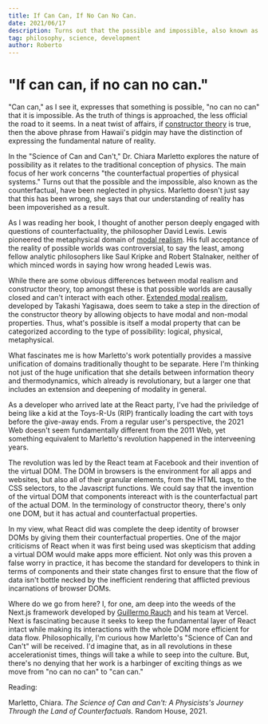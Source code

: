 ```yaml
---
title: If Can Can, If No Can No Can.
date: 2021/06/17
description: Turns out that the possible and impossible, also known as the counterfactual, has been neglected in physics.
tag: philosophy, science, development
author: Roberto
---
```


# "If can can, if no can no can."

"Can can," as I see it, expresses that something is possible, "no can no can" that it is impossible. As the truth of things is approached, the less official the road to it seems. In a neat twist of affairs, if [constructor theory](https://en.wikipedia.org/wiki/Constructor_theory) is true, then the above phrase from Hawaii's pidgin may have the distinction of expressing the fundamental nature of reality.

In the "Science of Can and Can't," Dr. Chiara Marletto explores the nature of possibility as it relates to the traditional conception of physics. The main focus of her work concerns "the counterfactual properties of physical systems." Turns out that the possible and the impossible, also known as the counterfactual, have been neglected in physics. Marletto doesn't just say that this has been wrong, she says that our understanding of reality has been impoverished as a result.

As I was reading her book, I thought of another person deeply engaged with questions of counterfactuality, the philosopher David Lewis. Lewis pioneered the metaphysical domain of [modal realism](https://en.wikipedia.org/wiki/Modal_realism). His full acceptance of the reality of possible worlds was controversial, to say the least, among fellow analytic philosophers like Saul Kripke and Robert Stalnaker, neither of which minced words in saying how wrong headed Lewis was.

While there are some obvious differences between modal realism and constructor theory, top amongst these is that possible worlds are causally closed and can't interact with each other. [Extended modal realism](https://en.wikipedia.org/wiki/Extended_modal_realism), developed by Takashi Yagisawa, does seem to take a step in the direction of the constructor theory by allowing objects to have modal and non-modal properties. Thus, what's possible is itself a modal property that can be categorized according to the type of possibility: logical, physical, metaphysical.

What fascinates me is how Marletto's work potentially provides a massive unification of domains traditionally thought to be separate. Here I'm thinking not just of the huge unification that she details between information theory and thermodynamics, which already is revolutionary, but a larger one that includes an extension and deepening of modality in general.

As a developer who arrived late at the React party, I've had the priviledge of being like a kid at the Toys-R-Us (RIP) frantically loading the cart with toys before the give-away ends. From a regular user's perspective, the 2021 Web doesn't seem fundamentally different from the 2011 Web, yet something equivalent to Marletto's revolution happened in the interveening years.

The revolution was led by the React team at Facebook and their invention of the virtual DOM. The DOM in browsers is the environment for all apps and websites, but also all of their granular elements, from the HTML tags, to the CSS selectors, to the Javascript functions. We could say that the invention of the virtual DOM that components intereact with is the counterfactual part of the actual DOM. In the terminology of constructor theory, there's only one DOM, but it has actual and counterfactual properties.

In my view, what React did was complete the deep identity of browser DOMs by giving them their counterfactual properties. One of the major criticisms of React when it was first being used was skepticism that adding a virtual DOM would make apps more efficient. Not only was this proven a false worry in practice, it has become the standard for developers to think in terms of components and their state changes first to ensure that the flow of data isn't bottle necked by the inefficient rendering that afflicted previous incarnations of browser DOMs.

Where do we go from here? I, for one, am deep into the weeds of the Next.js framework developed by [Guillermo Rauch](https://twitter.com/rauchg) and his team at Vercel. Next is fascinating because it seeks to keep the fundamental layer of React intact while making its interactions with the whole DOM more efficient for data flow. Philosophically, I'm curious how Marletto's "Science of Can and Can't" will be received. I'd imagine that, as in all revolutions in these accelerationist times, things will take a while to seep into the culture. But, there's no denying that her work is a harbinger of exciting things as we move from "no can no can" to "can can."

Reading:

Marletto, Chiara. _The Science of Can and Can't: A Physicists's Journey Through the Land of Counterfactuals._ Random House, 2021.
